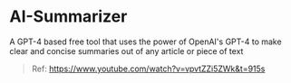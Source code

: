 # AI-Summarizer
A GPT-4 based free tool that uses the power of OpenAI's GPT-4 to make clear and concise summaries out of any article or piece of text

> Ref: https://www.youtube.com/watch?v=vpvtZZi5ZWk&t=915s